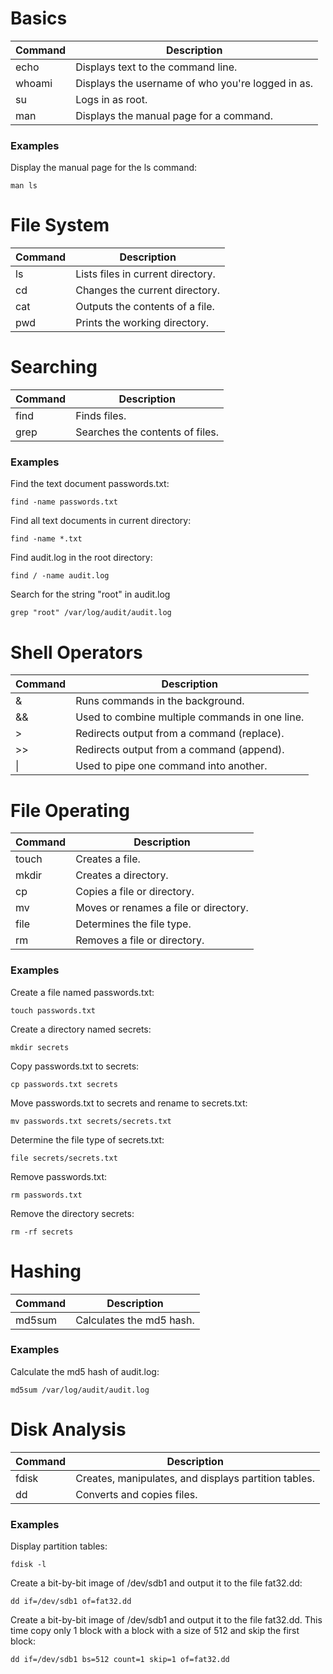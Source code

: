 # Basics
| Command | Description |
|---------|-------------|
|echo|Displays text to the command line.|
|whoami|Displays the username of who you're logged in as.|
|su|Logs in as root.|
|man|Displays the manual page for a command.|

### Examples
Display the manual page for the ls command:

`man ls`

# File System
| Command | Description |
|---------|-------------|
|ls|Lists files in current directory.|
|cd|Changes the current directory.|
|cat|Outputs the contents of a file.|
|pwd|Prints the working directory.|

# Searching
| Command | Description |
|---------|-------------|
|find|Finds files.|
|grep|Searches the contents of files.|

### Examples
Find the text document passwords.txt:

`find -name passwords.txt`

Find all text documents in current directory:

`find -name *.txt`

Find audit.log in the root directory:

`find / -name audit.log`

Search for the string "root" in audit.log

`grep "root" /var/log/audit/audit.log`

# Shell Operators
| Command | Description |
|---------|-------------|
|&|Runs commands in the background.|
|&&|Used to combine multiple commands in one line.|
|>|Redirects output from a command (replace).|
|>>|Redirects output from a command (append).|
|\||Used to pipe one command into another.|

# File Operating
| Command | Description |
|---------|-------------|
|touch|Creates a file.|
|mkdir|Creates a directory.|
|cp|Copies a file or directory.|
|mv|Moves or renames a file or directory.|
|file|Determines the file type.|
|rm|Removes a file or directory.|

### Examples
Create a file named passwords.txt:

`touch passwords.txt`

Create a directory named secrets:

`mkdir secrets`

Copy passwords.txt to secrets:

`cp passwords.txt secrets`

Move passwords.txt to secrets and rename to secrets.txt:

`mv passwords.txt secrets/secrets.txt`

Determine the file type of secrets.txt:

`file secrets/secrets.txt`

Remove passwords.txt:

`rm passwords.txt`

Remove the directory secrets:

`rm -rf secrets`

# Hashing
| Command | Description |
|---------|-------------|
|md5sum|Calculates the md5 hash.|

### Examples
Calculate the md5 hash of audit.log:

`md5sum /var/log/audit/audit.log`

# Disk Analysis
| Command | Description |
|---------|-------------|
|fdisk|Creates, manipulates, and displays partition tables.|
|dd|Converts and copies files.|

### Examples
Display partition tables:

`fdisk -l`

Create a bit-by-bit image of /dev/sdb1 and output it to the file fat32.dd:

`dd if=/dev/sdb1 of=fat32.dd`

Create a bit-by-bit image of /dev/sdb1 and output it to the file fat32.dd. This time copy only 1 block with a 
block with a size of 512 and skip the first block:

`dd if=/dev/sdb1 bs=512 count=1 skip=1 of=fat32.dd`
